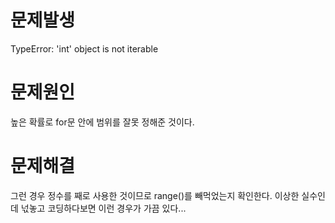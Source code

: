 # 문제발생
TypeError: 'int' object is not iterable

# 문제원인
높은 확률로 for문 안에 범위를 잘못 정해준 것이다.

# 문제해결
그런 경우 정수를 째로 사용한 것이므로 range()를 빼먹었는지 확인한다. 이상한 실수인데 넋놓고 코딩하다보면 이런 경우가 가끔 있다...
